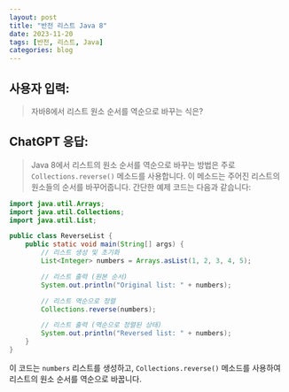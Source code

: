 ```yaml
---
layout: post
title: "반전 리스트 Java 8"
date: 2023-11-20
tags: [반전, 리스트, Java]
categories: blog
---
```


## 사용자 입력:
> 자바8에서 리스트 원소 순서를 역순으로 바꾸는 식은?

## ChatGPT 응답:
> Java 8에서 리스트의 원소 순서를 역순으로 바꾸는 방법은 주로 `Collections.reverse()` 메소드를 사용합니다. 이 메소드는 주어진 리스트의 원소들의 순서를 바꾸어줍니다. 간단한 예제 코드는 다음과 같습니다:

```java
import java.util.Arrays;
import java.util.Collections;
import java.util.List;

public class ReverseList {
    public static void main(String[] args) {
        // 리스트 생성 및 초기화
        List<Integer> numbers = Arrays.asList(1, 2, 3, 4, 5);

        // 리스트 출력 (원본 순서)
        System.out.println("Original list: " + numbers);

        // 리스트 역순으로 정렬
        Collections.reverse(numbers);

        // 리스트 출력 (역순으로 정렬된 상태)
        System.out.println("Reversed list: " + numbers);
    }
}
```

이 코드는 `numbers` 리스트를 생성하고, `Collections.reverse()` 메소드를 사용하여 리스트의 원소 순서를 역순으로 바꿉니다.

